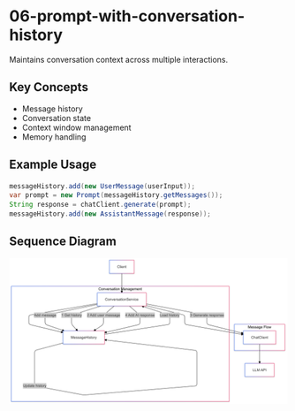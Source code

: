 # 06-prompt-with-conversation-history

Maintains conversation context across multiple interactions.

## Key Concepts
- Message history
- Conversation state
- Context window management
- Memory handling

## Example Usage
```java
messageHistory.add(new UserMessage(userInput));
var prompt = new Prompt(messageHistory.getMessages());
String response = chatClient.generate(prompt);
messageHistory.add(new AssistantMessage(response));
```

## Sequence Diagram
![Sequence Diagram](06.png)